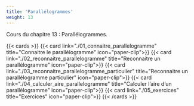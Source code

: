 ```yaml
---
title: 'Parallélogrammes'
weight: 13
---
```

Cours du chapitre 13 : Parallélogrammes.

{{< cards >}}
  {{< card link="./01_connaitre_parallelogramme" title="Connaitre le parallélogramme" icon="paper-clip">}}
  {{< card link="./02_reconnaitre_parallelogramme" title="Reconnaitre un parallélogramme" icon="paper-clip">}}
  {{< card link="./03_reconnaitre_parallelogramme_particulier" title="Reconnaitre un parallélogramme particulier" icon="paper-clip">}}
  {{< card link="./04_calculer_aire_parallelogramme" title="Calculer l’aire d’un parallélogramme" icon="paper-clip">}}
  {{< card link="./05_exercices" title="Exercices" icon="paper-clip">}}
{{< /cards >}}
